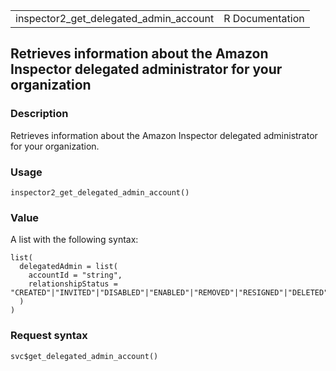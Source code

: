 <table style="width: 100%;">
<tbody>
<tr class="odd">
<td>inspector2_get_delegated_admin_account</td>
<td style="text-align: right;">R Documentation</td>
</tr>
</tbody>
</table>

## Retrieves information about the Amazon Inspector delegated administrator for your organization

### Description

Retrieves information about the Amazon Inspector delegated administrator
for your organization.

### Usage

    inspector2_get_delegated_admin_account()

### Value

A list with the following syntax:

    list(
      delegatedAdmin = list(
        accountId = "string",
        relationshipStatus = "CREATED"|"INVITED"|"DISABLED"|"ENABLED"|"REMOVED"|"RESIGNED"|"DELETED"|"EMAIL_VERIFICATION_IN_PROGRESS"|"EMAIL_VERIFICATION_FAILED"|"REGION_DISABLED"|"ACCOUNT_SUSPENDED"|"CANNOT_CREATE_DETECTOR_IN_ORG_MASTER"
      )
    )

### Request syntax

    svc$get_delegated_admin_account()
